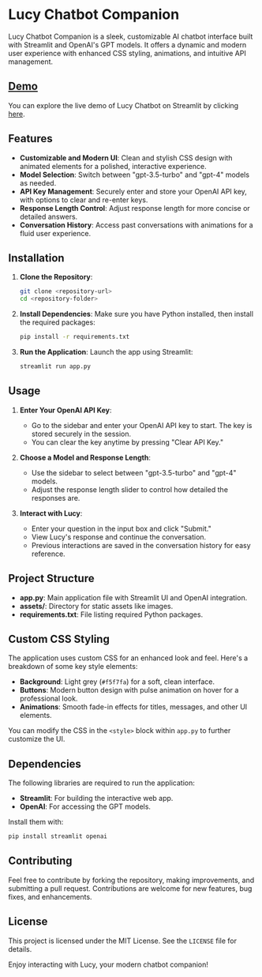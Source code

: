 # Lucy Chatbot Companion

Lucy Chatbot Companion is a sleek, customizable AI chatbot interface built with Streamlit and OpenAI's GPT models. It offers a dynamic and modern user experience with enhanced CSS styling, animations, and intuitive API management.

## [Demo](https://llmchatbotlucy.streamlit.app/)

You can explore the live demo of Lucy Chatbot on Streamlit by clicking [here](https://llmchatbotlucy.streamlit.app/).

## Features

- **Customizable and Modern UI**: Clean and stylish CSS design with animated elements for a polished, interactive experience.
- **Model Selection**: Switch between "gpt-3.5-turbo" and "gpt-4" models as needed.
- **API Key Management**: Securely enter and store your OpenAI API key, with options to clear and re-enter keys.
- **Response Length Control**: Adjust response length for more concise or detailed answers.
- **Conversation History**: Access past conversations with animations for a fluid user experience.

## Installation

1. **Clone the Repository**:
   ```bash
   git clone <repository-url>
   cd <repository-folder>
   ```

2. **Install Dependencies**:
   Make sure you have Python installed, then install the required packages:
   ```bash
   pip install -r requirements.txt
   ```

3. **Run the Application**:
   Launch the app using Streamlit:
   ```bash
   streamlit run app.py
   ```

## Usage

1. **Enter Your OpenAI API Key**:
   - Go to the sidebar and enter your OpenAI API key to start. The key is stored securely in the session.
   - You can clear the key anytime by pressing "Clear API Key."

2. **Choose a Model and Response Length**:
   - Use the sidebar to select between "gpt-3.5-turbo" and "gpt-4" models.
   - Adjust the response length slider to control how detailed the responses are.

3. **Interact with Lucy**:
   - Enter your question in the input box and click "Submit."
   - View Lucy's response and continue the conversation.
   - Previous interactions are saved in the conversation history for easy reference.

## Project Structure

- **app.py**: Main application file with Streamlit UI and OpenAI integration.
- **assets/**: Directory for static assets like images.
- **requirements.txt**: File listing required Python packages.

## Custom CSS Styling

The application uses custom CSS for an enhanced look and feel. Here's a breakdown of some key style elements:

- **Background**: Light grey (`#f5f7fa`) for a soft, clean interface.
- **Buttons**: Modern button design with pulse animation on hover for a professional look.
- **Animations**: Smooth fade-in effects for titles, messages, and other UI elements.

You can modify the CSS in the `<style>` block within `app.py` to further customize the UI.

## Dependencies

The following libraries are required to run the application:
- **Streamlit**: For building the interactive web app.
- **OpenAI**: For accessing the GPT models.

Install them with:
```bash
pip install streamlit openai
```

## Contributing

Feel free to contribute by forking the repository, making improvements, and submitting a pull request. Contributions are welcome for new features, bug fixes, and enhancements.

## License

This project is licensed under the MIT License. See the `LICENSE` file for details.

Enjoy interacting with Lucy, your modern chatbot companion!
